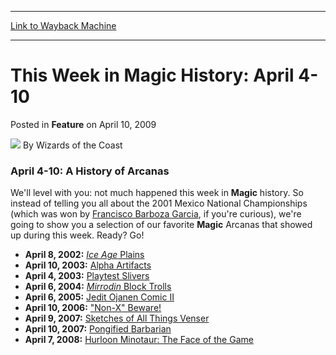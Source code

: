 
---
[Link to Wayback Machine](https://web.archive.org/web/20220124160429/https://magic.wizards.com/en/articles/archive/feature/week-magic-history-april-4-10-2009-04-10)

[_metadata_:wayback_url]:- "https://magic.wizards.com/en/articles/archive/feature/week-magic-history-april-4-10-2009-04-10"
[_metadata_:wayback_raw_url]:- "https://web.archive.org/web/20220124160429id_/https://magic.wizards.com/en/articles/archive/feature/week-magic-history-april-4-10-2009-04-10"
[_metadata_:wayback_capture_timestamp]:- "2022-01-24 16:04:29+00:00"
[_metadata_:description]:- "April 4-10: A History of ArcanasWe'll level with you: not much happened this week in Magic history. So instead of telling you all about the 2001 Mexico National Championships (which was won by Francisco Barboza Garcia, if you're curious), we're going to show you a selection of our favorite Magic Arcanas that showed up during this week. Ready? Go!April 8, 2002: Ice Age Plains"
[_metadata_:generator]:- "Drupal 7 (http://drupal.org)"
---


This Week in Magic History: April 4-10
======================================



 Posted in **Feature**
 on April 10, 2009 






![](https://media.magic.wizards.com/styles/auth_small/public/images/person/wizards_author.jpg)
By Wizards of the Coast











### April 4-10: A History of Arcanas

We'll level with you: not much happened this week in **Magic** history. So instead of telling you all about the 2001 Mexico National Championships (which was won by [Francisco Barboza Garcia](http://www.wizards.com/sideboard/images/LAC01/907.jpg), if you're curious), we're going to show you a selection of our favorite **Magic** Arcanas that showed up during this week. Ready? Go!

* **April 8, 2002:** [*Ice Age* Plains](http://archive.wizards.com/Magic/Magazine/Article.aspx?x=mtgcom/arcana/68)
* **April 10, 2003:** [Alpha Artifacts](http://archive.wizards.com/Magic/Magazine/Article.aspx?x=mtgcom/arcana/325)
* **April 4, 2003:** [Playtest Slivers](http://archive.wizards.com/Magic/Magazine/Article.aspx?x=mtgcom/arcana/321)
* **April 6, 2004:** [*Mirrodin* Block Trolls](http://archive.wizards.com/Magic/Magazine/Article.aspx?x=mtgcom/arcana/540)
* **April 6, 2005:** [Jedit Ojanen Comic II](http://archive.wizards.com/Magic/Magazine/Article.aspx?x=mtgcom/arcana/793)
* **April 10, 2006:** ["Non-X" Beware!](http://archive.wizards.com/Magic/Magazine/Article.aspx?x=mtgcom/arcana/1053)
* **April 9, 2007:** [Sketches of All Things Venser](http://archive.wizards.com/Magic/Magazine/Article.aspx?x=mtgcom/arcana/1308)
* **April 10, 2007:** [Pongified Barbarian](http://archive.wizards.com/Magic/Magazine/Article.aspx?x=mtgcom/arcana/1309)
* **April 7, 2008:** [Hurloon Minotaur: The Face of the Game](http://archive.wizards.com/Magic/Magazine/Article.aspx?x=mtgcom/arcana/1563)






